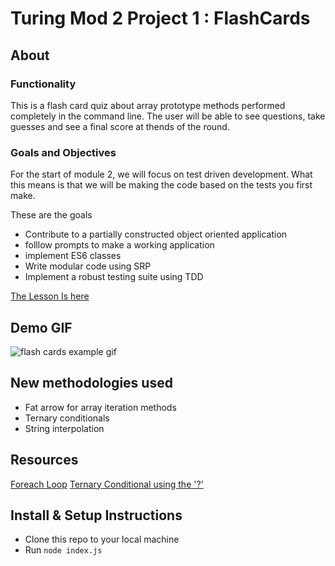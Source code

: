 # Turing Mod 2 Project 1 : FlashCards

## About 

### Functionality
This is a flash card quiz about array prototype methods performed completely in the command line. The user will be able to see questions, take guesses and see a final score at thends of the round. 

### Goals and Objectives
For the start of module 2, we will focus on test driven development. What this means is that we will be making the code based on the tests you first make.

These are the goals
* Contribute to a partially constructed object oriented application
* folllow prompts to make a working application
* implement ES6 classes
* Write modular code using SRP
* Implement a robust testing suite using TDD

[The Lesson Is here](https://frontend.turing.edu/projects/flash-cards.html)

## Demo GIF

![flash cards example gif](https://media.giphy.com/media/1zkb1q58eTiTH6D7wc/giphy.gif)

## New methodologies used

* Fat arrow for array iteration methods 
* Ternary conditionals 
* String interpolation

## Resources
[Foreach Loop](https://stackoverflow.com/questions/47433451/foreach-loop-on-array-with-fat-arrow)
[Ternary Conditional using the '?'](https://www.freecodecamp.org/news/how-the-question-mark-works-in-javascript/)

## Install & Setup Instructions
* Clone this repo to your local machine
* Run `node index.js`
